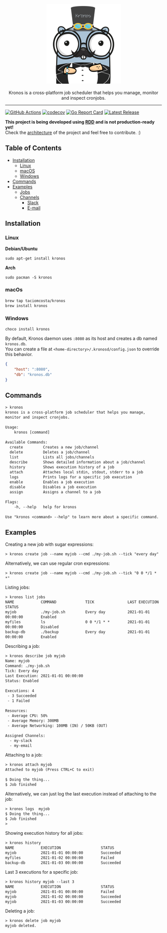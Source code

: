 <p align="center">
  <img src="./docs/kronos.png">
  <br><br>
  Kronos is a cross-platform job scheduler that helps you manage, monitor and inspect cronjobs.
</p>

---

[![GitHub Actions](https://github.com/taciomcosta/kronos/workflows/main/badge.svg)](https://github.com/ktr0731/evans/actions)
[![codecov](https://codecov.io/gh/taciomcosta/kronos/branch/master/graph/badge.svg?token=bVwkHbOHOk)](https://codecov.io/gh/taciomcosta/kronos)
[![Go Report Card](https://goreportcard.com/badge/github.com/taciomcosta/kronos)](https://goreportcard.com/report/github.com/taciomcosta/kronos)
[![Latest Release](https://img.shields.io/github/v/release/taciomcosta/kronos?include_prereleases)](https://github.com/taciomcosta/kronos/releases/latest)

**This project is being developed using [RDD](https://tom.preston-werner.com/2010/08/23/readme-driven-development.html) and is not production-ready yet!**
<br>Check the [architecture](docs/ARCHITECTURE.md) of the project and feel free to contribute. :)

## Table of Contents
- [Installation](#Installation)
  - [Linux](#Linux)
  - [macOS](#macOS)
  - [Windows](#Windows)
- [Commands](#Commands)
- [Examples](#Examples)
  - [Jobs](#Jobs)
  - [Channels](#Channels)
    - [Slack](#Slack)
    - [E-mail](#Email)


## Installation
### Linux

**Debian/Ubuntu**
```
sudo apt-get install kronos
```

**Arch**
```
sudo pacman -S kronos
```

### macOs
```
brew tap taciomcosta/kronos
brew install kronos
```

### Windows
```
choco install kronos
```

By default, Kronos daemon uses `:8080` as its host and creates a db named
`kronos.db`. <br>
You can create a file at `<home-directory>/.kronosd/config.json`
to override this behavior.
```json
{
    "host": ":8080",
    "db": "kronos.db"
}
```


## Commands
```
> kronos
kronos is a cross-platform job scheduler that helps you manage, monitor and inspect cronjobs.

Usage:
    kronos [command]

Available Commands:
  create         Creates a new job/channel
  delete         Deletes a job/channel
  list           Lists all jobs/channels
  describe       Shows detailed information about a job/channel
  history        Shows execution history of a job
  attach         Attaches local stdin, stdout, stderr to a job
  logs           Prints logs for a specific job execution
  enable         Enables a job execution
  disable        Disables a job execution
  assign         Assigns a channel to a job

Flags:
    -h, --help   help for kronos

Use "kronos <command> --help" to learn more about a specific command.
```

## Examples

Creating a new job with sugar expressions: 
```
> kronos create job --name myjob --cmd ./my-job.sh --tick "every day"
```
Alternatively, we can use regular cron expressions:
```
> kronos create job --name myjob --cmd ./my-job.sh --tick "0 0 */1 * *"
```

Listing jobs:
```
> kronos list jobs
NAME            COMMAND             TICK               LAST EXECUTION             STATUS
myjob           ./my-job.sh         Every day          2021-01-01 00:00:00        Enabled 
myfiles         ls                  0 0 */1 * *        2021-01-01 00:00:00        Disabled
backup-db       ./backup            Every day          2021-01-01 00:00:00        Enabled
```

Describing a job:
```
> kronos describe job myjob
Name: myjob
Command: ./my-job.sh
Tick: Every day
Last Execution: 2021-01-01 00:00:00
Status: Enabled

Executions: 4 
 - 3 Succeeded
 - 1 Failed

Resources:
 - Average CPU: 50%
 - Average Memory: 300MB
 - Average Networking: 100MB (IN) / 50KB (OUT)
 
Assigned Channels:
  - my-slack
  - my-email
```

Attaching to a job:
```
> kronos attach myjob
Attached to myjob (Press CTRL+C to exit)

$ Doing the thing...
$ Job finished
```

Alternatively, we can just log the last execution instead of attaching to the job:
```
> kronos logs  myjob
$ Doing the thing...
$ Job finished
> 
```

Showing execution history for all jobs:
```
> kronos history
NAME            EXECUTION                  STATUS
myjob           2021-01-01 00:00:00        Succeeded
myfiles         2021-01-02 00:00:00        Failed
backup-db       2021-01-03 00:00:00        Succeeded
```

Last 3 executions for a specific job:
```
> kronos history myjob --last 3
NAME            EXECUTION                  STATUS
myjob           2021-01-01 00:00:00        Failed
myjob           2021-01-02 00:00:00        Succeeded
myjob           2021-01-03 00:00:00        Succeeded
```


Deleting a job:
```
> kronos delete job myjob
myjob deleted.
```

